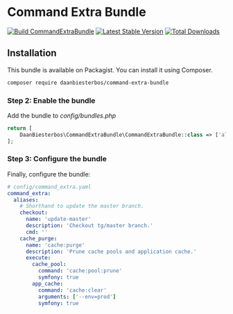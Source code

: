 Command Extra Bundle
==========
[![Build CommandExtraBundle](https://github.com/DaanBiesterbos/CommandExtraBundle/actions/workflows/build.yaml/badge.svg)](https://github.com/DaanBiesterbos/CommandExtraBundle/actions/workflows/build.yaml)
[![Latest Stable Version](https://poser.pugx.org/daanbiesterbos/command-extra-bundle/v/stable.svg)](https://packagist.org/packages/daanbiesterbos/command-extra-bundle)
[![Total Downloads](https://poser.pugx.org/daanbiesterbos/command-extra-bundle/downloads.svg)](https://packagist.org/packages/daanbiesterbos/command-extra-bundle)



## Installation


This bundle is available on Packagist. You can install it using Composer.

```bash
composer require daanbiesterbos/command-extra-bundle
```

### Step 2: Enable the bundle

Add the bundle to *config/bundles.php*

```php
return [
    DaanBiesterbos\CommandExtraBundle\CommandExtraBundle::class => ['all' => true],
];
```

### Step 3: Configure the bundle

Finally, configure the bundle:

``` yaml
# config/command_extra.yaml
command_extra:
  aliases:
    # Shorthand to update the master branch.
    checkout:
      name: 'update-master'
      description: 'Checkout tg/master branch.'
      cmd: ''
    cache_purge:
      name: 'cache:purge'
      description: 'Prune cache pools and application cache.'
      execute:
        cache_pool:
          command: 'cache:pool:prune'
          symfony: true
        app_cache:
          command: 'cache:clear'
          arguments: ['--env=prod']
          symfony: true
```

